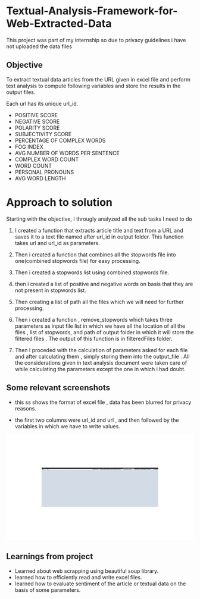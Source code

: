 # Textual-Analysis-Framework-for-Web-Extracted-Data

This project was part of my internship so due to privacy guidelines i have not uploaded the data files 

## Objective 

To extract textual data articles from the URL given in excel file and perform text analysis to compute following variables and store the results in the output files. 

Each url has its unique url_id.

- POSITIVE SCORE
- NEGATIVE SCORE
- POLARITY SCORE
- SUBJECTIVITY SCORE
- PERCENTAGE OF COMPLEX WORDS
- FOG INDEX
- AVG NUMBER OF WORDS PER SENTENCE
- COMPLEX WORD COUNT
- WORD COUNT
- PERSONAL PRONOUNS
- AVG WORD LENGTH


# Approach to solution 

Starting with the objective, I througly analyzed all the sub tasks I need to do 

1. I created a function that extracts article title and text from a URL and saves it to a text file named after url_id in output folder. This function takes url and url_id as parameters.

2. Then i created a function that combines all the stopwords file into one(combined stopwords file) for easy processing.

3. Then i created a stopwords list using combined stopwords file.

4. then i created a list of positive and negative words on basis that they are not present in stopwords list.

5. Then creating a list of path all the files which we will need for further processing.

6. Then i created a function , remove_stopwords which takes three parameters as input file list in which we have all the location of all the files , list of stopwords, and path of output folder in which it will store the filtered files . The output of this function is in filteredFiles folder.

7. Then I proceded with the calculation of parameters asked for each file and after calculating them , simply storing them into the output_file . All the considerations given in text analysis document were taken care of while calculating the parameters except the one in which i had doubt.


## Some relevant screenshots 

- this ss shows the format of excel file , data has been blurred for privacy reasons.

- the first two columns were url_id and url , and then followed by the variables in which we have to write values.


![App Screenshot](https://github.com/SidCodes0001/Textual-Analysis-Framework-for-Web-Extracted-Data/blob/main/github%20ss.PNG?raw=true)


## Learnings from project

- Learned about web scrapping using beautiful soup library.
- learned how to efficiently read and write excel files.
- learned how to evaluate sentiment of the article or textual data on the basis of some parameters.




